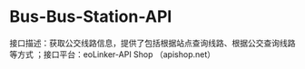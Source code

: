 # Bus-Bus-Station-API
接口描述：获取公交线路信息，提供了包括根据站点查询线路、根据公交查询线路等方式 ；接口平台：eoLinker-API Shop （apishop.net）
